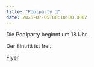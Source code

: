```yaml
---
title: "Poolparty 🥳"
date: 2025-07-05T00:10:00.000Z
---
```

Die Poolparty beginnt um 18 Uhr.

Der Eintritt ist frei.

[Flyer](/documents/Poolparty2025.png "Flyer")